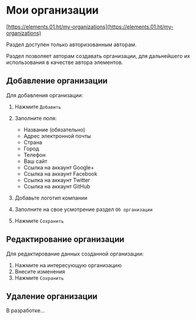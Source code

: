 # Мои организации

[https://elements.01.ht/my-organizations](https://elements.01.ht/my-organizations)

Раздел доступен только авторизованным авторам.

Раздел позволяет авторам создавать организации, для дальнейшего их использования в качестве автора элементов.

## Добавление организации

Для добавления организации:

1) Нажмите `Добавить`
2) Заполните поля:

    * Название (обязательно)
    * Адрес электронной почты
    * Страна
    * Город
    * Телефон
    * Ваш сайт
    * Ссылка на аккаунт Google+
    * Ссылка на аккаунт Facebook
    * Ссылка на аккаунт Twitter
    * Ссылка на аккаунт GitHub

3) Добавьте логотип компании
4) Заполните на свое усмотрение раздел `Об организации`
5) Нажмите `Сохранить`

## Редактирование организации

Для редактирование данных созданной организации:

1) Нажмите на интересующую организацию
2) Внесите изменения
3) Нажмите `Сохранить`

## Удаление организации

В разработке...